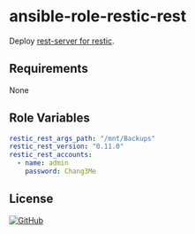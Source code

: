 # ansible-role-restic-rest

Deploy [rest-server for restic](https://github.com/restic/rest-server).

## Requirements

None

## Role Variables

```yaml
restic_rest_args_path: "/mnt/Backups"
restic_rest_version: "0.11.0"
restic_rest_accounts:
  - name: admin
    password: Chang3Me
```

## License

[![GitHub](https://img.shields.io/github/license/itsnotgoodname/ansible-role-restic-rest)](./LICENSE)
